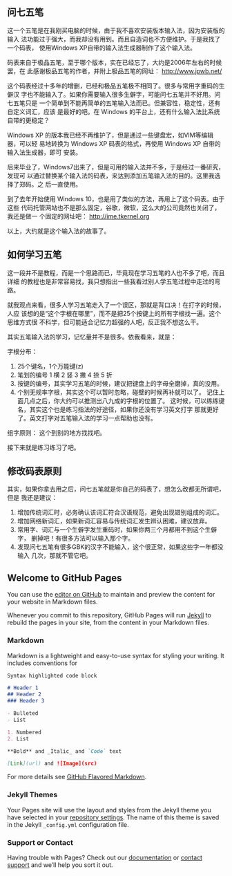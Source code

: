## 问七五笔
这一个五笔是在我刚买电脑的时候，由于我不喜欢安装版本输入法，因为安装版的输入
法功能过于强大，而我却没有用到。而且自造词也不方便维护。于是我找了一个码表，
使用Windows XP自带的输入法生成器制作了这个输入法。

码表来自于极品五笔，至于哪个版本，实在已经忘了，大约是2006年左右的时候罢，在
此感谢极品五笔的作者，并附上极品五笔的网址：
      http://www.jpwb.net/

这个码表经过十多年的增删，已经和极品五笔极不相同了。很多与常用字重码的生僻汉
字也不能输入了。如果你需要输入很多生僻字，可能问七五笔并不好用。问七五笔只是
一个简单到不能再简单的五笔输入法而已。但兼容性，稳定性，还有自定义词汇，应该
是最好的吧。在 Windows 的平台上，还有什么输入法比系统自带的更稳定？

Windows XP 的版本我已经不再维护了，但是通过一些键盘宏，如VIM等编辑器，可以轻
易地转换为 Windows XP 码表的格式，再使用 Windows XP 自带的输入法生成器，即可
安装。

后来毕业了，Windows7出来了，但是可用的输入法并不多，于是经过一番研究，发现可
以通过替换某个输入法的码表，来达到添加五笔输入法的目的。这里我选择了郑码。之
后一直使用。

到了去年开始使用 Windows 10，也是用了类似的方法，再用上了这个码表。由于这些
代码托管网站也不是那么固定，谷歌，微软，这么大的公司竟然也关闭了，我还是做一
个固定的网址吧：
  http://ime.tkernel.org

以上，大约就是这个输入法的故事了。

## 如何学习五笔
这一段并不是教程，而是一个思路而已，毕竟现在学习五笔的人也不多了吧，而且详细
的教程也是非常容易找，我只想指出一些我看过别人学五笔过程中走过的弯路。

就我观点来看，很多人学习五笔走入了一个误区，那就是背口决！在打字的时候，人应
该想的是“这个字根在哪里”，而不是把25个按键上的所有字根找一遍。这个思维方式很
不科学，但可能适合记忆力超强的人吧，反正我不想这么干。

其实五笔输入法的学习，记忆量并不是很多。依我看来，就是：

字根分布：
  1. 25个键名，1个万能键(z)
  2. 笔划的编号
     1 横 2 竖 3 撇 4 捺 5 折
  3. 按键的编号，其实学习五笔的时候，建议把键盘上的字母全磨掉，真的没用。
  4. 个别无规率字根，其实这个可以暂时忽略，碰壁的时候再补就可以了。
记住上面几点之后，你大约可以推测出八九成的字根的位置了。
这时候，可以练练键名，其实这个也是练习指法的好途径，如果你还没有学习英文打字
那就更好了。英文打字对五笔输入法的学习一点帮助也没有。

组字原则：
  这个到别的地方找找吧。

接下来就是练习练习了吧。

## 修改码表原则
其实，如果你拿去用之后，问七五笔就是你自己的码表了，想怎么改都无所谓吧，但是
我还是建议：
  1. 增加传统词汇时，必务确认该词汇符合汉语规范，避免出现错别组成的词汇。
  2. 增加网络新词汇，如果新词汇容易与传统词汇发生辨认困难，建议放弃。
  3. 常用字、词汇与一个生僻字发生重码时，如果你两三个月都用不到这个生僻字，
     删掉吧！有很多方法可以输入那个字。
  4. 发现问七五笔有很多GBK的汉字不能输入，这个很正常，如果这些字一年都没输入
     几次，那就不管它吧。




## Welcome to GitHub Pages

You can use the [editor on GitHub](https://github.com/imgtec/ime/edit/master/index.md) to maintain and preview the content for your website in Markdown files.

Whenever you commit to this repository, GitHub Pages will run [Jekyll](https://jekyllrb.com/) to rebuild the pages in your site, from the content in your Markdown files.

### Markdown

Markdown is a lightweight and easy-to-use syntax for styling your writing. It includes conventions for

```markdown
Syntax highlighted code block

# Header 1
## Header 2
### Header 3

- Bulleted
- List

1. Numbered
2. List

**Bold** and _Italic_ and `Code` text

[Link](url) and ![Image](src)
```

For more details see [GitHub Flavored Markdown](https://guides.github.com/features/mastering-markdown/).

### Jekyll Themes

Your Pages site will use the layout and styles from the Jekyll theme you have selected in your [repository settings](https://github.com/imgtec/ime/settings). The name of this theme is saved in the Jekyll `_config.yml` configuration file.

### Support or Contact

Having trouble with Pages? Check out our [documentation](https://help.github.com/categories/github-pages-basics/) or [contact support](https://github.com/contact) and we’ll help you sort it out.
